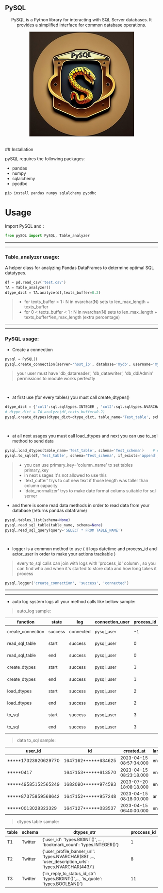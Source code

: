 ## PySQL

<p align="center">
PySQL is a Python library for interacting with SQL Server databases. It provides a simplified interface for common database operations.
</p>

<p align="center">
  <img src="https://github.com/sajad-git/PySQL/blob/crawler/readme/lugu.jpg?raw=true" alt="Sublime's custom image"/>
</p>
<br>
## Installation

pySQL requires the following packages:

- pandas
- numpy
- sqlalchemy
- pyodbc
  
```python
pip install pandas numpy sqlalchemy pyodbc
```

# Usage
Import PySQL and :

```python
from pySQL import PySQL, Table_analyzer
```

***
***
### Table_analyzer usage:
A helper class for analyzing Pandas DataFrames to determine optimal SQL datatypes.

```python
df = pd.read_csv('test.csv')
TA = Table_analyzer()
dtype_dict = TA.analyze(df,texts_buffer=0.2)
```
> + for texts_buffer > 1 :  N in nvarchar(N) sets to len_max_length + texts_buffer
> + for 0 < texts_buffer < 1 :  N in nvarchar(N) sets to len_max_length + texts_buffer*len_max_length (extra percentage)

***
***

### PySQL usage:

+ Create a connection
```python
pysql = PySQL()
pysql.create_connection(server='host_ip', database='mydb', username='myuser', password='mypassword')
```
> your user must have 'db_datareader', 'db_datawriter', 'db_ddlAdmin' permissions to module works perfectly

<br>

+ at first use (for every tables) you must call create_dtypes()
```python
dtype_dict = {'col1':sql.sqltypes.INTEGER , 'col2':sql.sqltypes.NVARCHAR(100)} # it's suggested to use Table_analyzer to calculate optimal dtype_dict
# dtype_dict = TA.analyze(df,texts_buffer=0.2) 
pysql.create_dtypes(dtype_dict=dtype_dict, table_name='Test_table', schema='Test_schema')
```
<br>

+ at all next usages you must call load_dtypes and next you can use to_sql method to send data
```python
pysql.load_dtypes(table_name='Test_table', schema='Test_schema')    # created before
pysql.to_sql(df,'Test_table', schema='Test_schema', if_exists='append', text_cutter=True, date_normalizer=True)
```
> + you can use primary_key='column_name' to set tables primary_key
> + in next usages it's not allowed to use this
> + 'text_cutter' trys to cut new text if those length was taller than column capacity
> + 'date_normalizer' trys to make date format colums suitable for sql server

+ and there is some read data methods in order to read data from your database (returns pandas dataframe)
```python
pysql.tables_list(schema=None)
pysql.read_sql_table(table_name, schema=None)
pysql.read_sql_query(query='SELECT * FROM TABLE_NAME')
```

<br>

+ logger is a common method to use ( it logs datetime and process_id and actor_user in order to make your actions trackable )
> every to_sql calls can join with logs with 'process_id' column , so you can find who and when it's started to store data and how long takes it process
```python
pysql.logger('create_connection', 'success', 'connected')
```

***
***
+ auto log system logs all your method calls  like bellow sample:

> auto_log sample:

| function          | state   | log       | connection_user | process_id | datetime                |
|-------------------|---------|-----------|-----------------|------------|-------------------------|
| create_connection | success | connected | pysql_user      | -1         | 2023-08-12 16:04:22.000 |
| read_sql_table    | start   | success   | pysql_user      | 0          | 2023-08-12 16:04:22.000 |
| read_sql_table    | end     | success   | pysql_user      | 0          | 2023-08-12 16:04:23.000 |
| create_dtypes     | start   | success   | pysql_user      | 1          | 2023-08-12 16:04:23.000 |
| create_dtypes     | end     | success   | pysql_user      | 1          | 2023-08-12 16:04:23.000 |
| load_dtypes       | start   | success   | pysql_user      | 2          | 2023-08-12 16:04:24.000 |
| load_dtypes       | end     | success   | pysql_user      | 2          | 2023-08-12 16:04:24.000 |
| to_sql            | start   | success   | pysql_user      | 3          | 2023-08-12 16:04:24.000 |
| to_sql            | end     | success   | pysql_user      | 3          | 2023-08-12 16:04:32.000 |

> data to_sql sample:

| **user_id**         | **id**              | **created_at**          | **lang** | **favorite_count** | **quote_count** | **reply_count** | **retweet_count** | **views_count** | **bookmark_count** |
|---------------------|---------------------|-------------------------|----------|--------------------|-----------------|-----------------|-------------------|-----------------|--------------------|
| *****17323920629770 | 1647162******634625 | 2023-04-15 08:57:34.000 | en       | 2                  | 0               | 0               | 0                 | 177             | 1                  |
| *****0417           | 1647153******613570 | 2023-04-15 08:23:18.000 | en       | 1                  | 0               | 1               | 0                 | 12              | 0                  |
| *****49585152565249 | 1682090******974593 | 2023-07-20 18:08:18.000 | en       | 642                | 83              | 65              | 213               | 1749178         | 8                  |
| *****87375859568642 | 1647152******957248 | 2023-04-15 08:18:00.000 | ar       | 22                 | 8               | 0               | 0                 | 7               | 0                  |
| *****0013028323329  | 1647127******033537 | 2023-04-15 06:40:00.000 | en       | 2                  | 0               | 1               | 0                 | 84              | 2                  |

> dtypes table sample:

| table | schema  | dtypes_str                                                                                            | proccess_id |
|-------|---------|-------------------------------------------------------------------------------------------------------|-------------|
| T1    | Twitter | {'user_id': 'types.BIGINT()', ... , 'bookmark_count': 'types.INTEGER()'}                              | 1           |
| T2    | Twitter | {'user_profile_banner_url': 'types.NVARCHAR(88)',..., 'user_description_urls': 'types.NVARCHAR(443)'} | 8           |
| T3    | Twitter | {'in_reply_to_status_id_str': 'types.BIGINT()',..., 'is_quote': 'types.BOOLEAN()'}                    | 11          |
